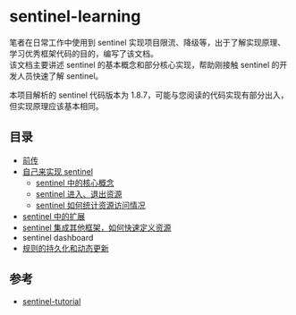 # sentinel-learning

笔者在日常工作中使用到 sentinel 实现项目限流、降级等，出于了解实现原理、学习优秀框架代码的目的，编写了该文档。   
该文档主要讲述 sentinel 的基本概念和部分核心实现，帮助刚接触 sentinel 的开发人员快速了解 sentinel。

本项目解析的 sentinel 代码版本为 1.8.7，可能与您阅读的代码实现有部分出入，但实现原理应该基本相同。

## 目录
- [前传](./preamble.md)
- [自己来实现 sentinel](./sentinel-core.md)
  - [sentinel 中的核心概念](./concept.md)
  - [sentinel 进入、退出资源](./slot-chain.md) 
  - [sentinel 如何统计资源访问情况](./sliding-window.md)
- [sentinel 中的扩展](./sentinel-spi.md)
- [sentinel 集成其他框架，如何快速定义资源](./sentinel-integrated.md)
- sentinel dashboard
- [规则的持久化和动态更新](./dynamic-datasource.md)

## 参考
- [sentinel-tutorial](https://github.com/all4you/sentinel-tutorial)